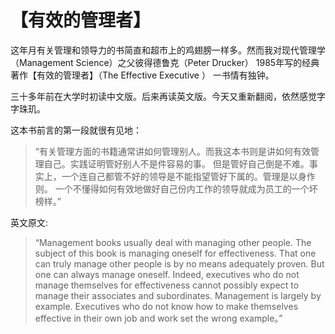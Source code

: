 # 【有效的管理者】

这年月有关管理和领导力的书简直和超市上的鸡翅膀一样多。然而我对现代管理学（Management Science）之父彼得德鲁克（Peter Drucker）
1985年写的经典著作【有效的管理者】（The Effective Executive ） 一书情有独钟。

三十多年前在大学时初读中文版。后来再读英文版。今天又重新翻阅，依然感觉字字珠玑。

这本书前言的第一段就很有见地： 

> “有关管理方面的书籍通常讲如何管理别人。而我这本书则是讲如何有效管理自己。实践证明管好别人不是件容易的事。
> 但是管好自己倒是不难。事实上，一个连自己都管不好的领导是不能指望管好下属的。管理是以身作则。
> 一个不懂得如何有效地做好自己份内工作的领导就成为员工的一个坏榜样。”

英文原文:

> “Management books usually deal with managing other people. 
> The subject of this book is managing oneself for effectiveness. 
> That one can truly manage other people is by no means adequately proven. But one can always manage oneself. 
> Indeed, executives who do not manage themselves for effectiveness cannot possibly expect to manage their associates and subordinates. Management is largely by example. Executives who do not know how to make themselves effective in their own job and work set the wrong example。” 
